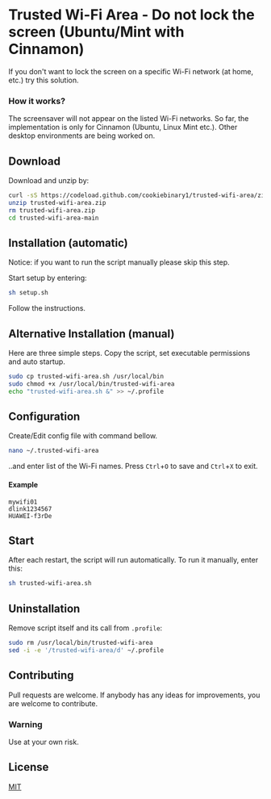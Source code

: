 # Trusted Wi-Fi Area - Do not lock the screen (Ubuntu/Mint with Cinnamon)

If you don't want to lock the screen on a specific Wi-Fi network (at home, etc.) try this solution.

### How it works?
The screensaver will not appear on the listed Wi-Fi networks.
So far, the implementation is only for Cinnamon (Ubuntu, Linux Mint etc.).
Other desktop environments are being worked on.

## Download

Download and unzip by:

```bash
curl -sS https://codeload.github.com/cookiebinary1/trusted-wifi-area/zip/main > trusted-wifi-area.zip 
unzip trusted-wifi-area.zip 
rm trusted-wifi-area.zip
cd trusted-wifi-area-main
```

## Installation (automatic)

Notice: if you want to run the script manually please skip this step.

Start setup by entering:

```bash
sh setup.sh
```

Follow the instructions.

## Alternative Installation (manual)

Here are three simple steps. Copy the script, set executable permissions and auto startup.

```bash
sudo cp trusted-wifi-area.sh /usr/local/bin
sudo chmod +x /usr/local/bin/trusted-wifi-area
echo "trusted-wifi-area.sh &" >> ~/.profile
```

## Configuration

Create/Edit config file with command bellow.
```bash
nano ~/.trusted-wifi-area
```
..and enter list of the Wi-Fi names.
Press `Ctrl`+`O` to save and `Ctrl`+`X` to exit.

#### Example
```
mywifi01
dlink1234567
HUAWEI-f3rDe
```

## Start
After each restart, the script will run automatically.
To run it manually, enter this:
```bash
sh trusted-wifi-area.sh
```

## Uninstallation

Remove script itself and its call from `.profile`:
```bash
sudo rm /usr/local/bin/trusted-wifi-area
sed -i -e '/trusted-wifi-area/d' ~/.profile
```

## Contributing
Pull requests are welcome. If anybody has any ideas for improvements, you are welcome to contribute.

### Warning
Use at your own risk.

## License
[MIT](https://choosealicense.com/licenses/mit/)